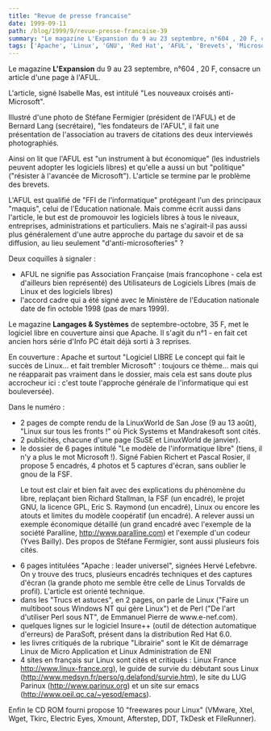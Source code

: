 ```yaml
---
title: "Revue de presse francaise"
date: 1999-09-11
path: /blog/1999/9/revue-presse-francaise-39
summary: "Le magazine L'Expansion du 9 au 23 septembre, n°604 , 20 F, consacre un article d'une page à l'AFUL."
tags: ['Apache', 'Linux', 'GNU', 'Red Hat', 'AFUL', 'Brevets', 'Microsoft']
---
```


<P>Le magazine <B>L'Expansion</B> du 9 au 23 septembre, n°604 , 20 F, consacre
un article d'une page à l'AFUL.</P>

<P>L'article, signé Isabelle Mas, est intitulé "Les nouveaux croisés
anti-Microsoft".</P>

<P>Illustré d'une photo de Stéfane Fermigier (président de l'AFUL) et de
Bernard Lang (secrétaire), "les fondateurs de l'AFUL", il fait une
présentation de l'association au travers de citations des deux
interviewés photographiés.</P>

<P>Ainsi on lit que l'AFUL est "un instrument à but économique" (les
industriels peuvent adopter les logiciels libres) et qu'elle a aussi un
but "politique" ("résister à l'avancée de Microsoft").
L'article se termine par le problème des brevets.</P>

<P>L'AFUL est qualifié de "FFI de l'informatique" protégeant l'un des
principaux "maquis", celui de l'Education nationale. Mais comme écrit
aussi dans l'article, le but est de promouvoir les logiciels libres à
tous le niveaux, entreprises, administrations et particuliers.
Mais ne s'agirait-il pas aussi plus généralement d'une autre approche du
partage du savoir et de sa diffusion, au lieu seulement
"d'anti-microsofteries" ?</P>

<P>Deux coquilles à signaler :</P>

<UL>

<LI>AFUL ne signifie pas Association Française (mais francophone - cela
est d'ailleurs bien représenté) des Utilisateurs de Logiciels Libres
(mais de Linux et des logiciels libres)
<LI>l'accord cadre qui a été signé avec le Ministère de l'Education
nationale date de fin octoble 1998 (pas de mars 1999).
</UL>

<P>Le magazine <B>Langages &amp; Systèmes</B> de septembre-octobre, 35 F, met le
logiciel libre en couverture ainsi que Apache.
Il s'agit du n°1 - en fait cet ancien hors série d'Info PC était déjà
sorti à 3 reprises.</P>

<P>En couverture : Apache et surtout "Logiciel LIBRE  Le concept qui fait
le succès de Linux... et fait trembler Microsoft" : toujours ce thème...
mais qui ne réapparait pas vraiment dans le dossier, mais cela est sans
doute plus accrocheur ici : c'est toute l'approche générale de
l'informatique qui est bouleversée).</P>

<P>Dans le numéro :</P>

<UL>

<LI>2 pages de compte rendu de la LinuxWorld de San Jose (9 au 13 août),
"Linux sur tous les fronts !" où Pick Systems et Mandrakesoft sont cités.
<LI>2 publicités, chacune d'une page (SuSE et LinuxWorld de janvier).
<LI>le dossier de 6 pages intitulé "Le modèle de l'informatique libre"
(tiens, il n'y a plus le mot Microsoft !). Signé Fabien Richert et
Pascal Rosier, il propose 5 encadrés, 4 photos et 5 captures d'écran,
sans oublier le gnou de la FSF.
<BR>

Le tout est clair et bien fait avec des explications du phénomène du
libre, replaçant bien Richard Stallman, la FSF (un encadré), le projet
GNU, la licence GPL, Eric S. Raymond (un encadré), Linux ou encore les
atouts et limites du modèle coopératif (un encadré).
A relever aussi un exemple économique détaillé (un grand encadré avec
l'exemple de la société Paralline, <A HREF="http://www.paralline.com">http://www.paralline.com</A>) et
l'exemple d'un codeur (Yves Bailly). Des propos de Stéfane Fermigier,
sont aussi plusieurs fois cités.
<LI>6 pages intitulées "Apache : leader universel", signées Hervé
Lefebvre. On y trouve des trucs, plusieurs encadrés techniques et des
captures d'écran (la grande photo me semble être celle de Linus Torvalds
de profil). L'article est orienté technique.
<LI>dans les "Trucs et astuces", en 2 pages, on parle de Linux ("Faire un
multiboot sous Windows NT qui gère Linux") et de Perl ("De l'art
d'utiliser Perl sous NT", de Emmanuel Pierre de www.e-nef.com).
<LI>quelques lignes sur le logiciel Insure++ (outil de détection
automatique d'erreurs) de ParaSoft, présent dans la distribution Red Hat
6.0.
<LI>les livres critiqués de la rubrique "Librairie" sont le Kit de
démarrage Linux de Micro Application et Linux Administration de ENI
<LI>4 sites en français sur Linux sont cités et critiqués : Linux France
<A HREF="http://www.linux-france.org">http://www.linux-france.org</A>), le guide de survie du débutant sous Linux
(<A HREF="http://www.medsyn.fr/perso/g.delafond/survie.htm">http://www.medsyn.fr/perso/g.delafond/survie.htm</A>), le site du LUG
Parinux (<A HREF="http://www.parinux.org">http://www.parinux.org</A>) et un site sur emacs
(<A HREF="http://www.oeil.qc.ca/~yesod/emacs">http://www.oeil.qc.ca/~yesod/emacs</A>).
</UL>

<P>Enfin le CD ROM fourni propose 10 "freewares pour Linux" (VMware, Xtel,
Wget, Tkirc, Electric Eyes, Xmount, Afterstep, DDT, TkDesk et
FileRunner).</P>


